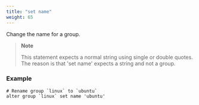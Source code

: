 ```yaml
---
title: "set name"
weight: 65
---
```


Change the name for a group.

>**Note**
>
>This statement expects a normal string using single or double quotes.
>The reason is that 'set name' expects a string and not a group.

### Example

	# Rename group `linux` to `ubuntu`
	alter group `linux` set name 'ubuntu'
